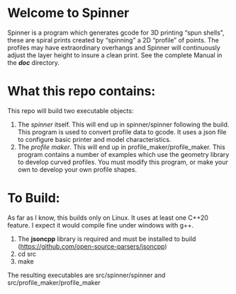 

# Welcome to Spinner

Spinner is a program which generates gcode for 3D printing “spun
shells”, these are spiral prints created by “spinning” a 2D “profile” of
points. The profiles may have extraordinary overhangs and Spinner will
continuously adjust the layer height to insure a clean print. See the
complete Manual in the ***doc*** directory.

# What this repo contains:

This repo will build two executable objects:

1.  The *spinner* itself. This will end up in spinner/spinner following
    the build. This program is used to convert profile data to gcode. It
    uses a json file to configure basic printer and model
    characteristics.
2.  The *profile maker*. This will end up in profile_maker/profile_maker.
    This program contains a number of examples which use the geometry
    library to develop curved profiles. You must modify this program, or
    make your own to develop your own profile shapes.

# To Build:
As far as I know, this builds only on Linux.  It uses at least one C++20 feature. I expect it would compile fine under windows with g++.

1.  The **jsoncpp** library is required and must be installed to build (<https://github.com/open-source-parsers/jsoncpp>)
2.  cd src
3.  make

The resulting executables are src/spinner/spinner and
src/profile_maker/profile_maker
